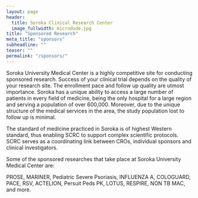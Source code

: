 ```yaml
---
layout: page
header:
  title: Soroka Clinical Research Center
  image_fullwidth: microdude.jpg
title: "Sponsored Research"
meta_title: "sponsors"
subheadline: ""
teaser: ""
permalink: "/sponsors/"
---
```


Soroka University Medical Center is a highly competitive site for conducting sponsored research.
Success of your clinical trial depends on the quality of your research site.
The enrollment pace and follow up quality are utmost importance.  Soroka has a unique ability to access a large number of patients in every field of medicine, being the only hospital for a large region and serving a population of over 600,000.
Moreover, due to the unique structure of the medical services in the area, the study population lost to follow up is minimal.  


The standard of medicine practiced in Soroka is of highest Western standard, thus enabling SCRC to support complex scientific protocols.  
SCRC serves as a coordinating link between CROs, individual sponsors and clinical investigators.

Some of the sponsored researches that take place at Soroka University Medical Center are:

PROSE, MARINER, Pediatric Severe Psoriasis, INFLUENZA A, COLOGUARD, PACE, RSV, ACTELION, Persuit Peds PK, LOTUS, RESPIRE, NON TB MAC, and more.
